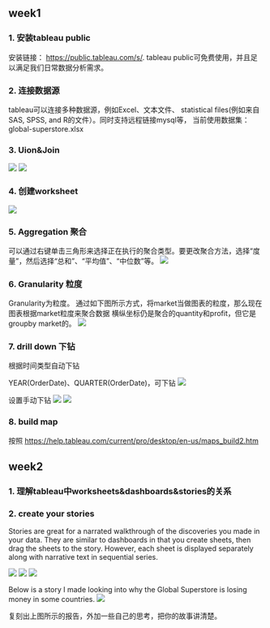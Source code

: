 
## week1

### 1. 安装tableau public
安装链接： https://public.tableau.com/s/.
tableau public可免费使用，并且足以满足我们日常数据分析需求。


### 2. 连接数据源
tableau可以连接多种数据源，例如Excel、文本文件、 statistical files(例如来自SAS, SPSS, and R的文件）。同时支持远程链接mysql等，
当前使用数据集：global-superstore.xlsx

### 3. Uion&Join
![](resource/2022-08-13-19-31-19.png)
![](resource/2022-08-13-19-31-38.png)

### 4. 创建worksheet
![](resource/2022-08-13-19-32-17.png)

### 5. Aggregation 聚合
可以通过右键单击三角形来选择正在执行的聚合类型。要更改聚合方法，选择“度量”，然后选择“总和”、“平均值”、“中位数”等。
![](resource/2022-08-13-19-32-57.png)

### 6. Granularity 粒度
Granularity为粒度。
通过如下图所示方式，将market当做图表的粒度，那么现在图表根据market粒度来聚合数据
横纵坐标仍是聚合的quantity和profit，但它是groupby market的。
![](resource/2022-08-13-19-36-09.png)

### 7. drill down 下钻

根据时间类型自动下钻

YEAR(OrderDate)、QUARTER(OrderDate)，可下钻
![](resource/2022-08-13-19-41-35.png)

设置手动下钻
![](resource/2022-08-13-19-44-43.png)
![](resource/2022-08-13-19-44-52.png)

### 8. build map
按照
https://help.tableau.com/current/pro/desktop/en-us/maps_build2.htm

## week2

### 1. 理解tableau中worksheets&dashboards&stories的关系

### 2. create your stories
Stories are great for a narrated walkthrough of the discoveries you made in your data. They are similar to dashboards in that you create sheets, then drag the sheets to the story. However, each sheet is displayed separately along with narrative text in sequential series.

![](resource/2022-08-13-19-55-08.png)
![](resource/2022-08-13-19-55-31.png)
![](resource/2022-08-13-19-55-46.png)


Below is a story I made looking into why the Global Superstore is losing money in some countries.
![](resource/2022-08-13-19-56-24.png)

复刻出上图所示的报告，外加一些自己的思考，把你的故事讲清楚。

